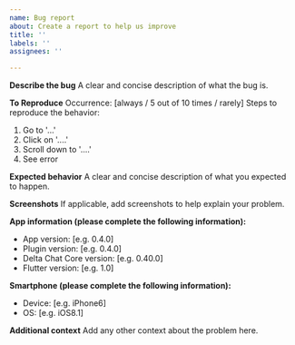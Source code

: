 ```yaml
---
name: Bug report
about: Create a report to help us improve
title: ''
labels: ''
assignees: ''

---
```


**Describe the bug**
A clear and concise description of what the bug is.

**To Reproduce**
Occurrence: [always / 5 out of 10 times / rarely]
Steps to reproduce the behavior:
1. Go to '...'
2. Click on '....'
3. Scroll down to '....'
4. See error

**Expected behavior**
A clear and concise description of what you expected to happen.

**Screenshots**
If applicable, add screenshots to help explain your problem.

**App information (please complete the following information):**
 - App version: [e.g. 0.4.0]
 - Plugin version: [e.g. 0.4.0]
 - Delta Chat Core version: [e.g. 0.40.0]
 - Flutter version: [e.g. 1.0]

**Smartphone (please complete the following information):**
 - Device: [e.g. iPhone6]
 - OS: [e.g. iOS8.1]

**Additional context**
Add any other context about the problem here.
